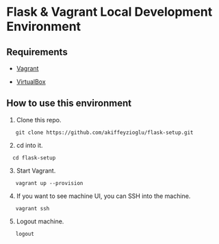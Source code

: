 # Flask & Vagrant Local Development Environment

## Requirements

* [Vagrant](https://www.vagrantup.com/downloads)

* [VirtualBox](https://www.virtualbox.org/wiki/VirtualBox)

## How to use this environment

1. Clone this repo. 
```
   git clone https://github.com/akiffeyzioglu/flask-setup.git  
```
2. cd into it. 
```
  cd flask-setup
```
3. Start Vagrant.
```
   vagrant up --provision
```
4.  If you want to see machine UI, you can SSH into the machine.
```
   vagrant ssh
```
5. Logout machine.
```
   logout
```